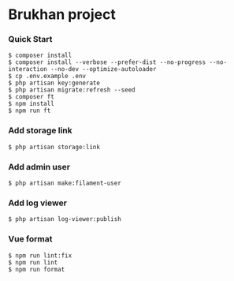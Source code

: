 # Brukhan project

### Quick Start

```shell
$ composer install
$ composer install --verbose --prefer-dist --no-progress --no-interaction --no-dev --optimize-autoloader
$ cp .env.example .env
$ php artisan key:generate
$ php artisan migrate:refresh --seed
$ composer ft
$ npm install
$ npm run ft
```

### Add storage link

```shell
$ php artisan storage:link
```

### Add admin user

```shell
$ php artisan make:filament-user
```

### Add log viewer

```shell
$ php artisan log-viewer:publish
```

### Vue format

```shell
$ npm run lint:fix
$ npm run lint
$ npm run format
```
